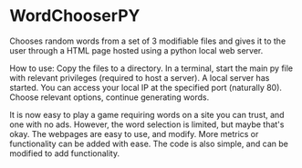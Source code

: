 # WordChooserPY
Chooses random words from a set of 3 modifiable files and gives it to the user through a HTML page hosted using a python local web server.

How to use:
Copy the files to a directory.
In a terminal, start the main py file with relevant privileges (required to host a server).
A local server has started. You can access your local IP at the specified port (naturally 80).
Choose relevant options, continue generating words.

It is now easy to play a game requiring words on a site you can trust, and one with no ads. However, the word selection is limited, but maybe that's okay.
The webpages are easy to use, and modify. More metrics or functionality can be added with ease.
The code is also simple, and can be modified to add functionality.
